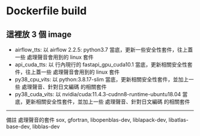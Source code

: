 # Dockerfile build 
## 這裡放 3 個 image
 - airflow_tts: 以 airflow 2.2.5: python3.7 當底，更新一些安全性套件，往上蓋一些 處理聲音會用到的 linux 套件
 - api_cuda_tts: 以 行內現行的 fastapi_gpu_cuda10.1 當底，更新相關安全性套件，往上蓋一些 處理聲音會用到的 linux 套件
 - py38_cpu_vits: 以 python:3.8.17-slim 當底，更新相關安全性套件，並加上一些 處理聲音、針對日文編碼 的相關套件
 - py38_cuda_vits: 以 nvidia/cuda:11.4.3-cudnn8-runtime-ubuntu18.04 當底，更新相關安全性套件，並加上一些 處理聲音、針對日文編碼 的相關套件
 
---
備註 處理聲音的套件
sox, gfortran, libopenblas-dev, liblapack-dev, libatlas-base-dev, libblas-dev
